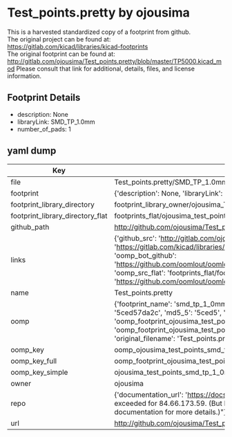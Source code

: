 # Test_points.pretty by ojousima  
This is a harvested standardized copy of a footprint from github.  
The original project can be found at:  
https://gitlab.com/kicad/libraries/kicad-footprints  
The original footprint can be found at:
http://gitlab.com/ojousima/Test_points.pretty/blob/master/TP5000.kicad_mod
Please consult that link for additional, details, files, and license information.  
## Footprint Details
* description: None  
* libraryLink: SMD_TP_1.0mm  
* number_of_pads: 1  
## yaml dump  
| Key | Value |  
| --- | --- |  
| file | Test_points.pretty/SMD_TP_1.0mm.kicad_mod |  
| footprint | {'description': None, 'libraryLink': 'SMD_TP_1.0mm', 'number_of_pads': 1} |  
| footprint_library_directory | footprint_library_owner/ojousima_Test_points.pretty |  
| footprint_library_directory_flat | footprints_flat/ojousima_test_points_smd_tp_1_0mm/working |  
| github_path | http://github.com/ojousima/Test_points.pretty/blob/master/SMD_TP_1.0mm.kicad_mod |  
| links | {'github_src': 'http://gitlab.com/ojousima/Test_points.pretty/blob/master/TP5000.kicad_mod', 'github_src_repo': 'https://gitlab.com/kicad/libraries/kicad-footprints', 'oomp_bot': 'footprints/ojousima_test_points_smd_tp_1_0mm/working', 'oomp_bot_github': 'https://github.com/oomlout/oomlout_oomp_footprint_bot/tree/main/footprints/ojousima_test_points_smd_tp_1_0mm/working', 'oomp_src_flat': 'footprints_flat/footprints_flat/ojousima_test_points_smd_tp_1_0mm/working', 'oomp_src_flat_github': 'https://github.com/oomlout/oomlout_oomp_footprint_src/tree/main/footprints_flat/ojousima_test_points_smd_tp_1_0mm/working'} |  
| name | Test_points.pretty |  
| oomp | {'footprint_name': 'smd_tp_1_0mm', 'library_name': 'test_points', 'md5': '5ced57da2cce23d06ea70b849d3dcf4d', 'md5_10': '5ced57da2c', 'md5_5': '5ced5', 'md5_6': '5ced57', 'oomp_key': 'oomp_ojousima_test_points_smd_tp_1_0mm', 'oomp_key_extra': 'oomp_footprint_ojousima_test_points_smd_tp_1_0mm', 'oomp_key_full': 'oomp_footprint_ojousima_test_points_smd_tp_1_0mm_5ced57', 'oomp_key_simple': 'ojousima_test_points_smd_tp_1_0mm', 'original_filename': 'Test_points.pretty/SMD_TP_1.0mm.kicad_mod', 'owner_name': 'ojousima'} |  
| oomp_key | oomp_ojousima_test_points_smd_tp_1_0mm |  
| oomp_key_full | oomp_footprint_ojousima_test_points_smd_tp_1_0mm |  
| oomp_key_simple | ojousima_test_points_smd_tp_1_0mm |  
| owner | ojousima |  
| repo | {'documentation_url': 'https://docs.github.com/rest/overview/resources-in-the-rest-api#rate-limiting', 'message': "API rate limit exceeded for 84.66.173.59. (But here's the good news: Authenticated requests get a higher rate limit. Check out the documentation for more details.)"} |  
| url | http://github.com/ojousima/Test_points.pretty |  

